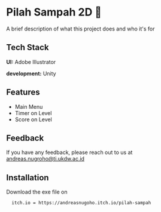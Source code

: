
# Pilah Sampah 2D 👋

A brief description of what this project does and who it's for


## Tech Stack

**UI:** Adobe Illustrator

**development:** Unity


## Features

- Main Menu
- Timer on Level
- Score on Level


## Feedback

If you have any feedback, please reach out to us at andreas.nugroho@ti.ukdw.ac.id




## Installation

Download the exe file on

```bash
  itch.io = https://andreasnugoho.itch.io/pilah-sampah
```
    

